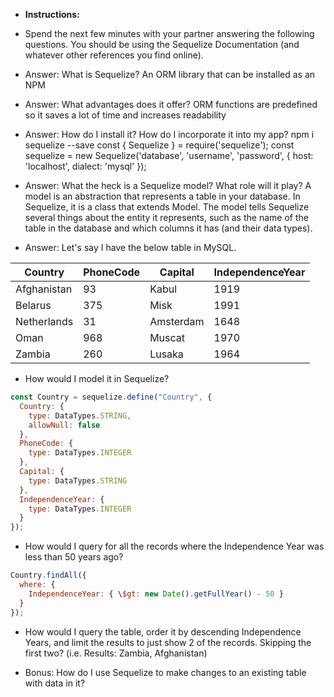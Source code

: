 - **Instructions:**

- Spend the next few minutes with your partner answering the following questions. You should be using the Sequelize Documentation (and whatever other references you find online).

- Answer: What is Sequelize?
  An ORM library that can be installed as an NPM

- Answer: What advantages does it offer?
  ORM functions are predefined so it saves a lot of time and increases readability

- Answer: How do I install it? How do I incorporate it into my app?
  npm i sequelize --save
  const { Sequelize } = require('sequelize');
  const sequelize = new Sequelize('database', 'username', 'password', {
  host: 'localhost',
  dialect: 'mysql'
  });

- Answer: What the heck is a Sequelize model? What role will it play?
  A model is an abstraction that represents a table in your database. In Sequelize, it is a class that extends Model. The model tells Sequelize several things about the entity it represents, such as the name of the table in the database and which columns it has (and their data types).

- Answer: Let's say I have the below table in MySQL.

| Country     | PhoneCode | Capital   | IndependenceYear |
| ----------- | --------- | --------- | ---------------- |
| Afghanistan | 93        | Kabul     | 1919             |
| Belarus     | 375       | Misk      | 1991             |
| Netherlands | 31        | Amsterdam | 1648             |
| Oman        | 968       | Muscat    | 1970             |
| Zambia      | 260       | Lusaka    | 1964             |

- How would I model it in Sequelize?

```javascript
const Country = sequelize.define("Country", {
  Country: {
    type: DataTypes.STRING,
    allowNull: false
  },
  PhoneCode: {
    type: DataTypes.INTEGER
  },
  Capital: {
    type: DataTypes.STRING
  },
  IndependenceYear: {
    type: DataTypes.INTEGER
  }
});
```

- How would I query for all the records where the Independence Year was less than 50 years ago?

```javascript
Country.findAll({
  where: {
    IndependenceYear: { \$gt: new Date().getFullYear() - 50 }
  }
});
```

- How would I query the table, order it by descending Independence Years, and limit the results to just show 2 of the records. Skipping the first two? (i.e. Results: Zambia, Afghanistan)

- Bonus: How do I use Sequelize to make changes to an existing table with data in it?
